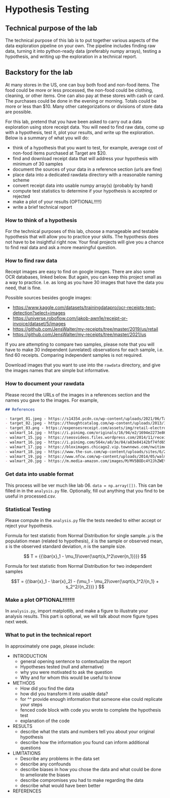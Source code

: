 
# Hypothesis Testing

## Technical purpose of the lab

The technical purpose of this lab is to put together various aspects of the
data exploration pipeline on your own. The
pipeline includes finding raw data, turning it into python-ready data
(preferably numpy arrays), testing a hypothesis, and writing up the
exploration in a technical report.

## Backstory for the lab

At many stores in the US, one can buy both food and non-food items. The food
could be more or less processed, the non-food could be clothing, cleaning, or
other items. One can also pay at these stores with cash or card. The purchases
could be done in the evening or morning. Totals could be more or less than $10.
Many other categorizations or divisions of store data are possible.

For this lab, pretend that you have been asked to carry out a data exploration
using store receipt data. You will need to find raw data, come up with
a hypothesis, test it, plot your results, and write up the exploration. Below
is a summary of what you will do:

- think of a hypothesis that you want to test, for example, average cost of
  non-food items purchased at Target are $20.
- find and download receipt data that will address your hypothesis with minimum
  of 30 samples
- document the sources of your data in a reference section (urls are fine)
- place data into a dedicated rawdata directory with a reasonable naming scheme
- convert receipt data into usable numpy array(s) (probably by hand)
- compute test statistics to determine if your hypothesis is accepted or rejected
- make a plot of your results (OPTIONAL!!!!!)
- write a brief technical report

### How to think of a hypothesis

For the technical purposes of this lab, choose a manageable and testable
hypothesis that will allow you to practice your skills. The hypothesis does not
have to be insightful right now. Your final projects will give you a chance to
find real data and ask a more meaningful question.


### How to find raw data

Receipt images are easy to find on google images. There are also some OCR
databases, linked below. But again, you can keep this project small as a way to
practice. I.e. as long as you have 30 images that have the data you need, that
is fine.

Possible sources besides google images:

- https://www.kaggle.com/datasets/trainingdatapro/ocr-receipts-text-detection?select=images
- https://universe.roboflow.com/jakob-awn1e/receipt-or-invoice/dataset/5/images
- https://github.com/JensWalter/my-receipts/tree/master/2019/us/retail
- https://github.com/JensWalter/my-receipts/tree/master/2021/us

If you are attempting to compare two samples, please note that you will
have to make 30 independent (unrelated) observations for each sample, i.e. find
60 receipts. Comparing independent samples is not required.

Download images that you want to use into the `rawdata` directory, and give
the images names that are simple but informative.

### How to document your rawdata

Please record the URLs of the images in a references section and the names you
gave to the images. For example, 

```md
## References

- target_01.jpeg - https://s14354.pcdn.co/wp-content/uploads/2021/06/Target-pic-2-1024x999.jpg
- target_02.jpeg - https://thoughtcatalog.com/wp-content/uploads/2013/12/targetrece.jpg
- target_03.png - https://expensesreceipt.com/assets/img/retail-electronic-chain-store.png?ver=1.231
- walmart_14.jpg - https://i.pinimg.com/originals/16/94/e2/1694e2273e86812783c995048ec8872d.jpg
- walmart_15.jpg - https://seosvideos.files.wordpress.com/2014/11/receipt.jpg
- walmart_16.jpg - https://i.pinimg.com/564x/a8/3e/84/a83e84142bf74fd65fc91fb5352c7576.jpg
- walmart_17.jpg - https://bloximages.chicago2.vip.townnews.com/nwitimes.com/content/tncms/assets/v3/editorial/a/bf/abf38d2f-6181-5400-9fc5-62503348f5a7/5a02450b05ba4.image.jpg?resize=375%2C500
- walmart_18.jpg - https://www.the-sun.com/wp-content/uploads/sites/6/2024/03/catnc4-walmart-receipt-plastic-shopping-882563193.jpg
- walmart_19.jpg - https://www.nfcw.com/wp-content/uploads/2014/05/walmart-qr-receipt.jpg.webp
- walmart_20.jpg - https://m.media-amazon.com/images/M/MV5BODc4Y2JhZWEtNzU2MC00ZTFmLTk2OWEtMWY3NmNjN2UwM2RiXkEyXkFqcGdeQXVyNDQ3NjMzNjg@._V1_.jpg
```

### Get data into usable format

This process will be ver much like lab 06. `data = np.array([])`. This can be
filled in in the `analysis.py` file. Optionally, fill out anything that you
find to be useful in processed.csv.

### Statistical Testing

Please compute in the `analysis.py` file the tests needed to either accept or
reject your hypothesis.

Formula for test statistic from Normal Distribution for single sample. $\mu$ is
the population mean (related to hypothesis), $\bar{x}$ is the sample  or
observed mean, $s$ is the observed standard deviation, $n$ is the sample size.

$$ T = {{\bar{x}_1 - \mu_1}\over{\sqrt{s_1^2\over{n_1}}}} $$

Formula for test statistic from Normal Distribution for two independent samples

$$T = {(\bar{x}_1 - \bar{x}_2) - (\mu_1 - \mu_2)\over{\sqrt{s_1^2/{n_1} + s_2^2/{n_2}}} } $$

### Make a plot OPTIONAL!!!!!!!

In `analysis.py`, import matplotlib, and make a figure to illustrate your
analysis results. This part is optional, we will talk about more figure types
next week.

### What to put in the technical report

In approximately one page, please include:

- INTRODUCTION
    - general opening sentence to contextualize the report
    - Hypotheses tested (null and alternative)
    - why you were motivated to ask the question
    - Why and for whom this would be useful to know
- METHODS
    - How did you find the data
    - how did you transform it into usable data?
    - for ^^ provide enough information that someone else could replicate your
      steps
    - fenced code block with code you wrote to complete the hypothesis test
    - explanation of the code
- RESULTS
    - describe what the stats and numbers tell you about your original hypothesis
    - describe how the information you found can inform additional questions
- LIMITATIONS
    - Describe any problems in the data set
    - describe any confounds
    - describe biases in how you chose the data and what could be done to ameliorate the biases
    - describe compromises you had to make regarding the data
    - describe what would have been better
- REFERENCES


